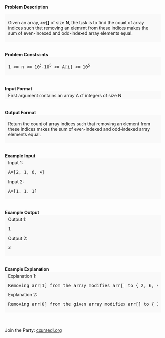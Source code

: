 <p><strong>Problem Description</strong><br />  <div id=problem_description_markdown_content_value style="background-color: #f9f9f9; padding: 5px 10px; "><p>Given an array, <strong>arr[]</strong> of size <strong>N</strong>, the task is to find the count of array indices such that removing an element from these indices makes the sum of even-indexed and odd-indexed array elements equal.</p></div><br /><br /><strong>Problem Constraints</strong><br />  <div id=problem_constraints_markdown_content_value style="background-color: #f9f9f9; padding: 5px 10px; "><pre>1 &lt;= n &lt;= 10<sup>5</sup>-10<sup>5</sup> &lt;= A[i] &lt;= 10<sup>5</sup></pre></div><br /><br /><strong>Input Format</strong><br />  <div id=input_format_markdown_content_value style="background-color: #f9f9f9; padding: 5px 10px; ">First argument contains an array A of integers of size N</div><br /><br /><strong>Output Format</strong><br />  <div id=output_format_markdown_content_value style="background-color: #f9f9f9; padding: 5px 10px; "><p>Return the count of array indices such that removing an element from these indices makes the sum of even-indexed and odd-indexed array elements equal.</p></div><br /><br /><strong>Example Input</strong><br />  <div id=example_input_markdown_content_value style="background-color: #f9f9f9; padding: 5px 10px; ">Input 1:<p></p><p></p><p></p><p></p><pre>A=[2, 1, 6, 4]</pre><p>Input 2:</p><pre>A=[1, 1, 1]</pre><p></p><p></p><p></p><p></p></div><br /><br /><strong>Example Output</strong><br />  <div id=example_output_markdown_content_value style="background-color: #f9f9f9; padding: 5px 10px; ">Output 1:<p></p><p></p><p></p><p></p><pre>1</pre><p>Output 2:</p><pre>3</pre><p></p><p></p><p></p><p></p></div><br /><br /><strong>Example Explanation</strong><br />  <div id=example_explanation_markdown_content_value style="background-color: #f9f9f9; padding: 5px 10px; ">Explanation 1:<p></p><p></p><p></p><p></p><pre>Removing arr[1] from the array modifies arr[] to { 2, 6, 4 } such that, arr[0] + arr[2] = arr[1]. Therefore, the required output is 1. </pre><p>Explanation 2:</p><pre>Removing arr[0] from the given array modifies arr[] to { 1, 1 } such that arr[0] = arr[1] Removing arr[1] from the given array modifies arr[] to { 1, 1 } such that arr[0] = arr[1] Removing arr[2] from the given array modifies arr[] to { 1, 1 } such that arr[0] = arr[1] Therefore, the required output is 3.</pre><p></p><p></p><p></p><p></p></div><br /><br /></p>






<p>Join the Party: <a href="https://www.coursedl.org/" rel="noopener noreferrer" target="_blank">coursedl.org</a></p>
